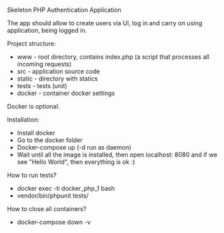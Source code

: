 Skeleton PHP Authentication Application

The app should allow to create users via UI, log in and carry on using application, being logged in. 

Project structure:
* www - root directory, contains index.php (a script that processes all incoming requests)
* src - application source code
* static - directory with statics
* tests - tests (unit)
* docker - container docker settings

Docker is optional.

Installation:
* Install docker
* Go to the docker folder
* Docker-compose up (-d run as daemon)
* Wait until all the image is installed, then open localhost: 8080 and if we see "Hello World", then everything is ok :)

How to run tests?
* docker exec -ti docker_php_1 bash
* vendor/bin/phpunit tests/

How to close all containers?
* docker-compose down -v
